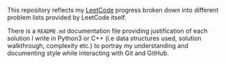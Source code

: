 This repository reflects my [LeetCode](https://leetcode.com/moonscape09/) progress broken down into different problem lists provided by LeetCode itself.

There is a <code>README.md</code> documentation file providing justification of each solution I write in Python3 or C++ (i.e data structures used, solution walkthrough, complexity etc.) to portray my understanding and documenting style while interacting with Git and GitHub.
